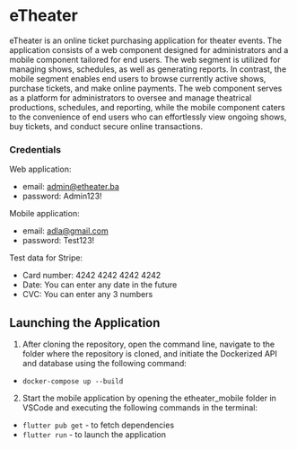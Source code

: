 # eTheater

eTheater is an online ticket purchasing application for theater events. The application consists of a web component designed for administrators and a mobile component tailored for end users. The web segment is utilized for managing shows, schedules, as well as generating reports. In contrast, the mobile segment enables end users to browse currently active shows, purchase tickets, and make online payments. The web component serves as a platform for administrators to oversee and manage theatrical productions, schedules, and reporting, while the mobile component caters to the convenience of end users who can effortlessly view ongoing shows, buy tickets, and conduct secure online transactions.

### Credentials

Web application:

- email: admin@etheater.ba
- password: Admin123!

Mobile application:

- email: adla@gmail.com
- password: Test123!

Test data for Stripe:

- Card number: 4242 4242 4242 4242
- Date: You can enter any date in the future
- CVC: You can enter any 3 numbers

## Launching the Application

1. After cloning the repository, open the command line, navigate to the folder where the repository is cloned, and initiate the Dockerized API and database using the following command:

- `docker-compose up --build`

2. Start the mobile application by opening the etheater_mobile folder in VSCode and executing the following commands in the terminal:

- `flutter pub get` - to fetch dependencies
- `flutter run` - to launch the application

